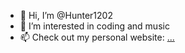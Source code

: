 - 👋 Hi, I’m @Hunter1202
- 👀 I’m interested in coding and music
- 📫 Check out my personal website: [...](https://trucla-on-da-web.glitch.me/)

<!---
Hunter1202/Hunter1202 is a ✨ special ✨ repository because its `README.md` (this file) appears on your GitHub profile.
You can click the Preview link to take a look at your changes.
--->
